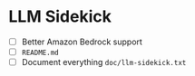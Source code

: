 # LLM Sidekick
- [ ] Better Amazon Bedrock support
- [ ] `README.md`
- [ ] Document everything `doc/llm-sidekick.txt`
